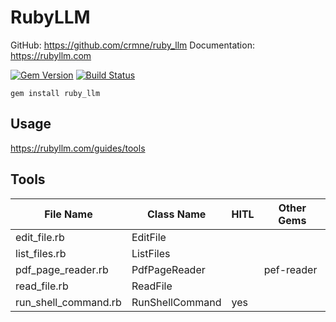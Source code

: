 # RubyLLM

GitHub: https://github.com/crmne/ruby_llm
Documentation: https://rubyllm.com

[![Gem Version](https://badge.fury.io/rb/ruby-llm.svg)](https://badge.fury.io/rb/ruby-llm)
[![Build Status](https://github.com/madbomber/ruby-llm/actions/workflows/test.yml/badge.svg)](https://github.com/crmne/ruby_llm/actions/workflows/test.yml)

```shell
gem install ruby_llm
```

## Usage

https://rubyllm.com/guides/tools

## Tools

| File Name            | Class Name      | HITL | Other Gems |
|----------------------|------------     |------|------------|
| edit_file.rb         | EditFile        |      |            |
| list_files.rb        | ListFiles       |      |            |
| pdf_page_reader.rb   | PdfPageReader   |      | pef-reader |
| read_file.rb         | ReadFile        |      |            |
| run_shell_command.rb | RunShellCommand | yes  |            |
